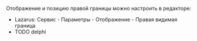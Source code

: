 

Отображение и позицию правой границы можно настроить в редакторе: 
  * Lazarus: Сервис - Параметры - Отображение - Правая видимая граница
  * TODO delphi 
  